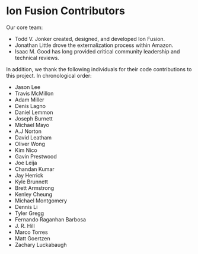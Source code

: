 # Ion Fusion Contributors

Our core team:

* Todd V. Jonker created, designed, and developed Ion Fusion.
* Jonathan Little drove the externalization process within Amazon.
* Isaac M. Good has long provided critical community leadership and technical reviews.

In addition, we thank the following individuals for their code contributions to this project. In 
chronological order:

* Jason Lee
* Travis McMillon
* Adam Miller
* Denis Lagno
* Daniel Lemmon
* Joseph Burnett
* Michael Mayo
* A.J Norton
* David Leatham
* Oliver Wong
* Kim Nico
* Gavin Prestwood
* Joe Leija
* Chandan Kumar
* Jay Herrick
* Kyle Brunnett
* Brett Armstrong
* Kenley Cheung
* Michael Montgomery
* Dennis Li
* Tyler Gregg
* Fernando Raganhan Barbosa
* J. R. Hill
* Marco Torres
* Matt Goertzen
* Zachary Luckabaugh
